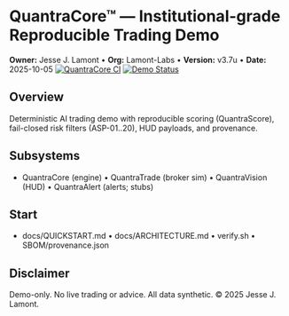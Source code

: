 # QuantraCore™ — Institutional-grade Reproducible Trading Demo
**Owner:** Jesse J. Lamont • **Org:** Lamont-Labs • **Version:** v3.7u • **Date:** 2025-10-05
[![QuantraCore CI](https://github.com/Lamont-Labs/QuantraCore/actions/workflows/ci.yml/badge.svg)](https://github.com/Lamont-Labs/QuantraCore/actions/workflows/ci.yml)
[![Demo Status](https://img.shields.io/badge/demo-ready-blue)](https://github.com/Lamont-Labs/QuantraCore)

## Overview
Deterministic AI trading demo with reproducible scoring (QuantraScore), fail-closed risk filters (ASP-01..20), HUD payloads, and provenance.

## Subsystems
- QuantraCore (engine) • QuantraTrade (broker sim) • QuantraVision (HUD) • QuantraAlert (alerts; stubs)

## Start
- docs/QUICKSTART.md • docs/ARCHITECTURE.md • verify.sh • SBOM/provenance.json

## Disclaimer
Demo-only. No live trading or advice. All data synthetic. © 2025 Jesse J. Lamont.
